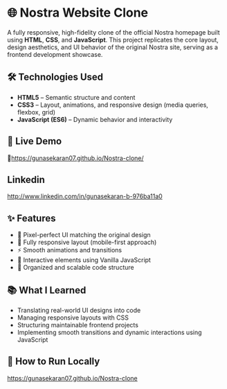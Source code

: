 
# 🌐 Nostra Website Clone

A fully responsive, high-fidelity clone of the official Nostra homepage built using **HTML**, **CSS**, and **JavaScript**. This project replicates the core layout, design aesthetics, and UI behavior of the original Nostra site, serving as a frontend development showcase.

## 🛠️ Technologies Used

* **HTML5** – Semantic structure and content
* **CSS3** – Layout, animations, and responsive design (media queries, flexbox, grid)
* **JavaScript (ES6)** – Dynamic behavior and interactivity

## 🚀 Live Demo

🔗https://gunasekaran07.github.io/Nostra-clone/

##  Linkedin

http://www.linkedin.com/in/gunasekaran-b-976ba11a0

## ✨ Features

* 🎨 Pixel-perfect UI matching the original design
* 📱 Fully responsive layout (mobile-first approach)
* ⚡ Smooth animations and transitions
* 🧠 Interactive elements using Vanilla JavaScript
* 📁 Organized and scalable code structure

## 📚 What I Learned

* Translating real-world UI designs into code
* Managing responsive layouts with CSS
* Structuring maintainable frontend projects
* Implementing smooth transitions and dynamic interactions using JavaScript

## 🧩 How to Run Locally

https://gunasekaran07.github.io/Nostra-clone


